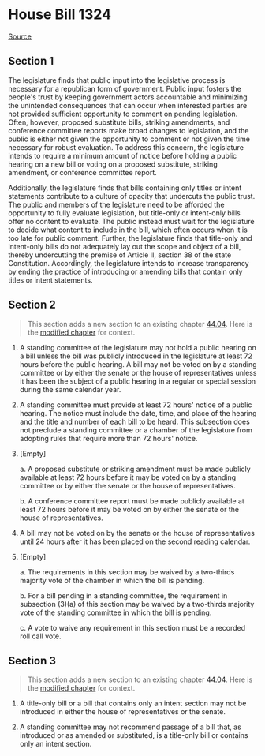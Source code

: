# House Bill 1324

[Source](http://lawfilesext.leg.wa.gov/biennium/2021-22/Pdf/Bills/House%20Bills/1324.pdf)
## Section 1
The legislature finds that public input into the legislative process is necessary for a republican form of government. Public input fosters the people's trust by keeping government actors accountable and minimizing the unintended consequences that can occur when interested parties are not provided sufficient opportunity to comment on pending legislation. Often, however, proposed substitute bills, striking amendments, and conference committee reports make broad changes to legislation, and the public is either not given the opportunity to comment or not given the time necessary for robust evaluation. To address this concern, the legislature intends to require a minimum amount of notice before holding a public hearing on a new bill or voting on a proposed substitute, striking amendment, or conference committee report.

Additionally, the legislature finds that bills containing only titles or intent statements contribute to a culture of opacity that undercuts the public trust. The public and members of the legislature need to be afforded the opportunity to fully evaluate legislation, but title-only or intent-only bills offer no content to evaluate. The public instead must wait for the legislature to decide what content to include in the bill, which often occurs when it is too late for public comment. Further, the legislature finds that title-only and intent-only bills do not adequately lay out the scope and object of a bill, thereby undercutting the premise of Article II, section 38 of the state Constitution. Accordingly, the legislature intends to increase transparency by ending the practice of introducing or amending bills that contain only titles or intent statements.


## Section 2
> This section adds a new section to an existing chapter [44.04](/rcw/44_state_government—legislative/44.04_general_provisions.md). Here is the [modified chapter](rcw/44_state_government—legislative/44.04_general_provisions.md) for context.

1. A standing committee of the legislature may not hold a public hearing on a bill unless the bill was publicly introduced in the legislature at least 72 hours before the public hearing. A bill may not be voted on by a standing committee or by either the senate or the house of representatives unless it has been the subject of a public hearing in a regular or special session during the same calendar year.

2. A standing committee must provide at least 72 hours' notice of a public hearing. The notice must include the date, time, and place of the hearing and the title and number of each bill to be heard. This subsection does not preclude a standing committee or a chamber of the legislature from adopting rules that require more than 72 hours' notice.

3. [Empty]

    a. A proposed substitute or striking amendment must be made publicly available at least 72 hours before it may be voted on by a standing committee or by either the senate or the house of representatives.

    b. A conference committee report must be made publicly available at least 72 hours before it may be voted on by either the senate or the house of representatives.

4. A bill may not be voted on by the senate or the house of representatives until 24 hours after it has been placed on the second reading calendar.

5. [Empty]

    a. The requirements in this section may be waived by a two-thirds majority vote of the chamber in which the bill is pending.

    b. For a bill pending in a standing committee, the requirement in subsection (3)(a) of this section may be waived by a two-thirds majority vote of the standing committee in which the bill is pending.

    c. A vote to waive any requirement in this section must be a recorded roll call vote.


## Section 3
> This section adds a new section to an existing chapter [44.04](/rcw/44_state_government—legislative/44.04_general_provisions.md). Here is the [modified chapter](rcw/44_state_government—legislative/44.04_general_provisions.md) for context.

1. A title-only bill or a bill that contains only an intent section may not be introduced in either the house of representatives or the senate.

2. A standing committee may not recommend passage of a bill that, as introduced or as amended or substituted, is a title-only bill or contains only an intent section.

